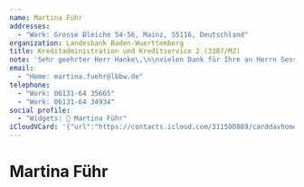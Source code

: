 ```yaml
---
name: Martina Führ
addresses:
  - "Work: Grosse Bleiche 54-56, Mainz, 55116, Deutschland"
organization: Landesbank Baden-Wuerttemberg
title: Kreditadministration und Kreditservice 2 (3387/MZ)
note: 'Sehr geehrter Herr Hanke\,\n\nvielen Dank für Ihre an Herrn Sessler gerichtete E-Mail vom 20.03.2012.\n\nWir haben Ihren Lösungsvorschlag umgesetzt und die CHF- bzw. JPY-Konten sowie je ein EUR-Konto für die jeweiligeGesellschaft angelegt.\n\nNun bitten wir Sie\, uns die Kontoverbindung mitzuteilen von der wir die Euro-Beträge einziehen dürfen.\n\nWir freuen unsauf eine weiterhin gute Zusammenarbeit.\n\nMit freundlichen Grüßen\n\nMartina Führ\n\n______________________________________________\nMartina Führ\nKreditadministration und Kreditservice 2 (3387/MZ) Landesbank Baden-Württemberg Grosse Bleiche 54-56\n55116 Mainz\nTelefon 06131-64 35665\nTelefax 06131-64 34934\n HYPERLINK \"mailto:Martina.Fuehr@LBBW.de\" Martina.Fuehr@LBBW.de\n HYPERLINK \"http://www.LBBW.de\" www.LBBW.de\n\nLandesbank Baden-Wuerttemberg\nAnstalt des oeffentlichen Rechts\nHauptsitze: Stuttgart\, Karlsruhe\, Mannheim\, Mainz HRA 12704 Amtsgericht Stuttgart'
email:
  - "Home: martina.fuehr@lbbw.de"
telephone:
  - "Work: 06131-64 35665"
  - "Work: 06131-64 34934"
social profile:
  - "Widgets: 🔄 Martina Führ"
iCloudVCard: '{"url":"https://contacts.icloud.com/311500889/carddavhome/card/NjEzYWUzNjctNzljZC00NWFlLWFhODAtOGY2YTEyMDI2MjQ3.vcf","etag":"\"kmfhd4ls\"","data":"BEGIN:VCARD\r\nVERSION:3.0\r\nFN:\r\nN:Führ;Martina;;;\r\nUID:613ae367-79cd-45ae-aa80-8f6a12026247\r\nADR;TYPE=WORK:;;Grosse Bleiche 54-56;Mainz;;55116;Deutschland;\r\nPRODID:ez-vcard 0.9.13-fc\r\nREV:2025-04-03T22:13:09Z\r\nORG:Landesbank Baden-Wuerttemberg;\r\nTITLE:Kreditadministration und Kreditservice 2 (3387/MZ)\r\nNOTE:Sehr geehrter Herr Hanke\\,\\n\\nvielen Dank für Ihre an Herrn Sessler ge\r\n richtete E-Mail vom 20.03.2012.\\n\\nWir haben Ihren Lösungsvorschlag umgeset\r\n zt und die CHF- bzw. JPY-Konten sowie je ein EUR-Konto für die jeweiligeGes\r\n ellschaft angelegt.\\n\\nNun bitten wir Sie\\, uns die Kontoverbindung mitzute\r\n ilen von der wir die Euro-Beträge einziehen dürfen.\\n\\nWir freuen unsauf ei\r\n ne weiterhin gute Zusammenarbeit.\\n\\nMit freundlichen Grüßen\\n\\nMartina Füh\r\n r\\n\\n______________________________________________\\nMartina Führ\\nKreditad\r\n ministration und Kreditservice 2 (3387/MZ) Landesbank Baden-Württemberg Gro\r\n sse Bleiche 54-56\\n55116 Mainz\\nTelefon 06131-64 35665\\nTelefax 06131-64 34\r\n 934\\n HYPERLINK \\\"mailto:Martina.Fuehr@LBBW.de\\\" Martina.Fuehr@LBBW.de\\n HY\r\n PERLINK \\\"http://www.LBBW.de\\\" www.LBBW.de\\n\\nLandesbank Baden-Wuerttemberg\r\n \\nAnstalt des oeffentlichen Rechts\\nHauptsitze: Stuttgart\\, Karlsruhe\\, Man\r\n nheim\\, Mainz HRA 12704 Amtsgericht Stuttgart\r\nEMAIL;TYPE=HOME:martina.fuehr@lbbw.de\r\nTEL;TYPE=WORK:06131-64 35665\r\nTEL;TYPE=WORK:06131-64 34934\r\nX-SOCIALPROFILE;CHARSET=UTF-8;TYPE=widgets:🔄 Martina Führ\r\nEND:VCARD"}'
---
```

# Martina Führ